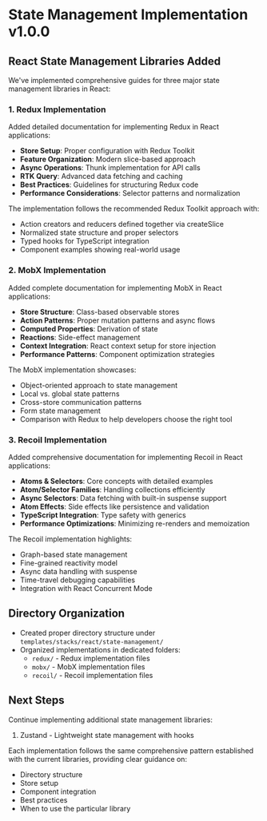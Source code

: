 # State Management Implementation v1.0.0

## React State Management Libraries Added

We've implemented comprehensive guides for three major state management libraries in React:

### 1. Redux Implementation

Added detailed documentation for implementing Redux in React applications:

-   **Store Setup**: Proper configuration with Redux Toolkit
-   **Feature Organization**: Modern slice-based approach
-   **Async Operations**: Thunk implementation for API calls
-   **RTK Query**: Advanced data fetching and caching
-   **Best Practices**: Guidelines for structuring Redux code
-   **Performance Considerations**: Selector patterns and normalization

The implementation follows the recommended Redux Toolkit approach with:

-   Action creators and reducers defined together via createSlice
-   Normalized state structure and proper selectors
-   Typed hooks for TypeScript integration
-   Component examples showing real-world usage

### 2. MobX Implementation

Added complete documentation for implementing MobX in React applications:

-   **Store Structure**: Class-based observable stores
-   **Action Patterns**: Proper mutation patterns and async flows
-   **Computed Properties**: Derivation of state
-   **Reactions**: Side-effect management
-   **Context Integration**: React context setup for store injection
-   **Performance Patterns**: Component optimization strategies

The MobX implementation showcases:

-   Object-oriented approach to state management
-   Local vs. global state patterns
-   Cross-store communication patterns
-   Form state management
-   Comparison with Redux to help developers choose the right tool

### 3. Recoil Implementation

Added comprehensive documentation for implementing Recoil in React applications:

-   **Atoms & Selectors**: Core concepts with detailed examples
-   **Atom/Selector Families**: Handling collections efficiently
-   **Async Selectors**: Data fetching with built-in suspense support
-   **Atom Effects**: Side effects like persistence and validation
-   **TypeScript Integration**: Type safety with generics
-   **Performance Optimizations**: Minimizing re-renders and memoization

The Recoil implementation highlights:

-   Graph-based state management
-   Fine-grained reactivity model
-   Async data handling with suspense
-   Time-travel debugging capabilities
-   Integration with React Concurrent Mode

## Directory Organization

-   Created proper directory structure under `templates/stacks/react/state-management/`
-   Organized implementations in dedicated folders:
    -   `redux/` - Redux implementation files
    -   `mobx/` - MobX implementation files
    -   `recoil/` - Recoil implementation files

## Next Steps

Continue implementing additional state management libraries:

1. Zustand - Lightweight state management with hooks

Each implementation follows the same comprehensive pattern established with the current libraries, providing clear guidance on:

-   Directory structure
-   Store setup
-   Component integration
-   Best practices
-   When to use the particular library
